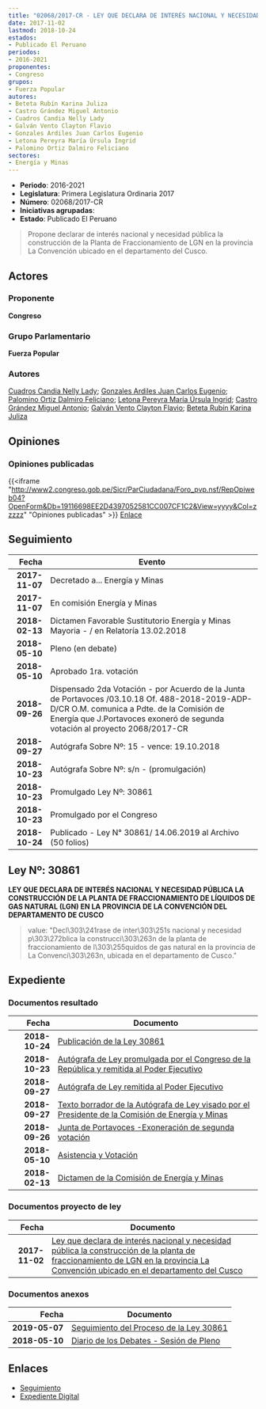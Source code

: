 ```yaml
---
title: "02068/2017-CR - LEY QUE DECLARA DE INTERÉS NACIONAL Y NECESIDAD PÚBLICA LA CONSTRUCCÍÓN DE LA PLANTA DE FRACCIONAMIENTO DEL LGN EN LA PROVINCIA LA CONVENCIÓN UBICADO EN EL DEPARTAMENTO DEL CUSCO"
date: 2017-11-02
lastmod: 2018-10-24
estados:
- Publicado El Peruano
periodos:
- 2016-2021
proponentes:
- Congreso
grupos:
- Fuerza Popular
autores:
- Beteta Rubín Karina Juliza
- Castro Grández Miguel Antonio
- Cuadros Candia Nelly Lady
- Galván Vento Clayton Flavio
- Gonzales Ardiles Juan Carlos Eugenio
- Letona Pereyra María Úrsula Ingrid
- Palomino Ortiz Dalmiro Feliciano
sectores:
- Energía y Minas
---
```

- **Periodo**: 2016-2021
- **Legislatura**: Primera Legislatura Ordinaria 2017
- **Número**: 02068/2017-CR
- **Iniciativas agrupadas**: 
- **Estado**: Publicado El Peruano

> Propone declarar de interés nacional y necesidad pública la construcción de la Planta de Fraccionamiento de LGN en la provincia La Convención ubicado en el departamento del Cusco.


## Actores

### Proponente

**Congreso**

### Grupo Parlamentario

**Fuerza Popular**

### Autores

[Cuadros Candia Nelly Lady](mailto:mailto:ncuadros@congreso.gob.pe); [Gonzales Ardiles Juan Carlos Eugenio](mailto:mailto:jgonzalesa@congreso.gob.pe); [Palomino Ortiz Dalmiro Feliciano](mailto:mailto:dfpalomino@congreso.gob.pe); [Letona Pereyra María Úrsula Ingrid](mailto:mailto:mletona@congreso.gob.pe); [Castro Grández Miguel Antonio](mailto:mailto:macastro@congreso.gob.pe); [Galván Vento Clayton Flavio](mailto:mailto:cgalvan@congreso.gob.pe); [Beteta Rubín Karina Juliza](mailto:mailto:kbeteta@congreso.gob.pe)

## Opiniones

### Opiniones publicadas

{{<iframe "http://www2.congreso.gob.pe/Sicr/ParCiudadana/Foro_pvp.nsf/RepOpiweb04?OpenForm&Db=19116698EE2D4397052581CC007CF1C2&View=yyyy&Col=zzzzz" "Opiniones publicadas" >}}
[Enlace](http://www2.congreso.gob.pe/Sicr/ParCiudadana/Foro_pvp.nsf/RepOpiweb04?OpenForm&Db=19116698EE2D4397052581CC007CF1C2&View=yyyy&Col=zzzzz)


## Seguimiento

| Fecha | Evento |
|------:|--------|
| **2017-11-07** | Decretado a... Energía y Minas |
| **2017-11-07** | En comisión Energía y Minas |
| **2018-02-13** | Dictamen Favorable Sustitutorio Energía y Minas Mayoria - / en Relatoría 13.02.2018 |
| **2018-05-10** | Pleno (en debate) |
| **2018-05-10** | Aprobado 1ra. votación |
| **2018-09-26** | Dispensado 2da Votación - por Acuerdo de la Junta de Portavoces /03.10.18 Of. 488-2018-2019-ADP-D/CR O.M. comunica a Pdte. de la Comisión de Energía que J.Portavoces exoneró de segunda votación al proyecto 2068/2017-CR |
| **2018-09-27** | Autógrafa Sobre Nº: 15 - vence: 19.10.2018 |
| **2018-10-23** | Autógrafa Sobre Nº: s/n - (promulgación) |
| **2018-10-23** | Promulgado Ley Nº: 30861 |
| **2018-10-23** | Promulgado por el Congreso |
| **2018-10-24** | Publicado - Ley N° 30861/ 14.06.2019 al Archivo (50 folios) |

## Ley Nº: 30861

**LEY QUE DECLARA DE INTERÉS NACIONAL Y NECESIDAD PÚBLICA LA CONSTRUCCIÓN DE LA PLANTA DE FRACCIONAMIENTO DE LÍQUIDOS DE GAS NATURAL (LGN) EN LA PROVINCIA DE LA CONVENCIÓN DEL DEPARTAMENTO DE CUSCO**

> value: "Decl\303\241rase de inter\303\251s nacional y necesidad p\303\272blica la construcci\303\263n de la planta de fraccionamiento de l\303\255quidos de gas natural en la provincia de La Convenci\303\263n, ubicada en el departamento de Cusco."


## Expediente

### Documentos resultado

| Fecha | Documento |
|------:|-----------|
| **2018-10-24** | [Publicación de la Ley 30861](http://www.leyes.congreso.gob.pe/Documentos/2016_2021/ADLP/Normas_Legales/30861-LEY.pdf) |
| **2018-10-23** | [Autógrafa de Ley promulgada por el Congreso de la República y remitida al Poder Ejecutivo](http://www.leyes.congreso.gob.pe/Documentos/2016_2021/ADLP/Texto_Aprobado/AU0206820181023.pdf) |
| **2018-09-27** | [Autógrafa de Ley remitida al Poder Ejecutivo](http://www.leyes.congreso.gob.pe/Documentos/2016_2021/Autografas/Ley_y_de_Resolucion_Legislativa/AU0206820180927.PDF) |
| **2018-09-27** | [Texto borrador de la Autógrafa de Ley visado por el Presidente de la Comisión de Energía y Minas](http://www.leyes.congreso.gob.pe/Documentos/2016_2021/Texto_Borrador_de_Autografa/BAU0206820180927.pdf) |
| **2018-09-26** | [Junta de Portavoces -Exoneración de segunda votación](http://www.leyes.congreso.gob.pe/Documentos/2016_2021/Acuerdos/Junta_Portavoces/AJPSV0206820180926..pdf) |
| **2018-05-10** | [Asistencia y Votación](http://www.leyes.congreso.gob.pe/Documentos/2016_2021/Asistencia_y_Votacion/Proyectos_de_Ley/AV0206820180510..pdf) |
| **2018-02-13** | [Dictamen de la Comisión de Energía y Minas](http://www.leyes.congreso.gob.pe/Documentos/2016_2021/Dictamenes/Proyectos_de_Ley/02068DC11MAY20180213..pdf) |

### Documentos proyecto de ley

| Fecha | Documento |
|------:|-----------|
| **2017-11-02** | [Ley que declara de interés nacional y necesidad pública la construcción de la planta de fraccionamiento de LGN en la provincia La Convención ubicado en el departamento del Cusco](http://www.leyes.congreso.gob.pe/Documentos/2016_2021/Proyectos_de_Ley_y_de_Resoluciones_Legislativas/PL0206820171102.pdf) |

### Documentos anexos

| Fecha | Documento |
|------:|-----------|
| **2019-05-07** | [Seguimiento del Proceso de la Ley 30861](http://www.leyes.congreso.gob.pe/Documentos/2016_2021/Seguimiento_de_Proyectos_de_Ley/02068PL20190507.pdf) |
| **2018-05-10** | [Diario de los Debates - Sesión de Pleno](http://www2.congreso.gob.pe/Sicr/DiarioDebates/Publicad.nsf/SesionesPleno/05256D6E0073DFE90525828A005B39B2/$FILE/SLO-2017-11.pdf) |

## Enlaces

- [Seguimiento](http://www2.congreso.gob.pe/Sicr/TraDocEstProc/CLProLey2016.nsf/f7fff46988ca05b1052578e100829cc7/67062fb21cdbd82a052581cc007d7473?OpenDocument)
- [Expediente Digital](http://www2.congreso.gob.pe/Sicr/TraDocEstProc/Expvirt_2011.nsf/visbusqptramdoc1621/02068?opendocument)


